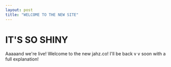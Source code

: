 ```yaml
---
layout: post
title: "WELCOME TO THE NEW SITE"
---
```


# IT'S SO SHINY

Aaaaand we're live! Welcome to the new jahz.co! I'll be back v v soon with a full explanation!
